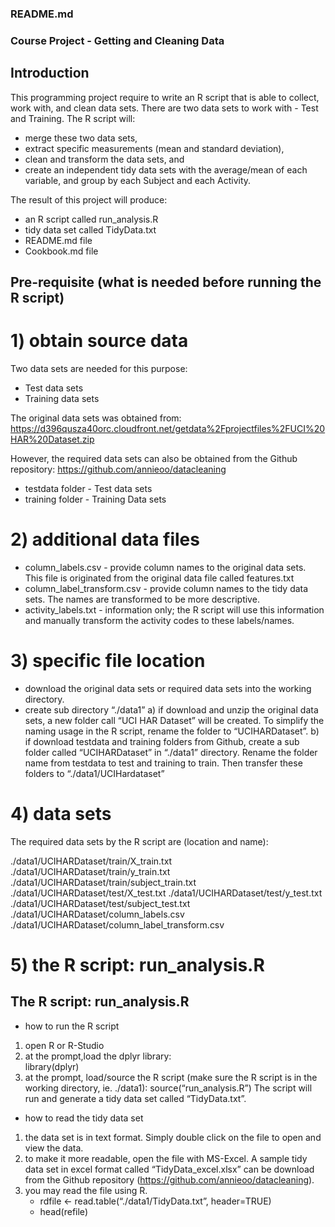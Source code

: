 ### README.md

### Course Project - Getting and Cleaning Data

## Introduction

This programming project require to write an R script that is able to collect, work with, and clean data sets. There are two data sets to work with - Test and Training. The R script will:
* merge these two data sets, 
* extract specific measurements (mean and standard deviation), 
* clean and transform the data sets, and 
* create an independent tidy data sets with the average/mean of each variable, and group by each Subject and each Activity.

The result of this project will produce:
* an R script called run_analysis.R
* tidy data set called TidyData.txt
* README.md file
* Cookbook.md file


## Pre-requisite (what is needed before running the R script) 

# 1) obtain source data
Two data sets are needed for this purpose:
* Test data sets
* Training data sets

The original data sets was obtained from:
https://d396qusza40orc.cloudfront.net/getdata%2Fprojectfiles%2FUCI%20HAR%20Dataset.zip 

However, the required data sets can also be obtained from the Github repository:
https://github.com/annieoo/datacleaning

* testdata folder - Test data sets
* training folder - Training Data sets


# 2) additional data files  
* column_labels.csv - provide column names to the original data sets. This file is originated from the original data file called features.txt
* column_label_transform.csv - provide column names to the tidy data sets. The names are transformed to be more descriptive.
* activity_labels.txt - information only; the R script will use this information and manually transform the activity codes to these labels/names.

# 3) specific file location
- download the original data sets or required data sets into the working directory. 
- create sub directory “./data1” 
  a) if download and unzip the original data sets, a new folder call “UCI HAR Dataset” will be created. To simplify the naming usage in the R script, rename the folder to “UCIHARDataset”. 
  b) if download testdata and training folders from Github, create a sub folder called “UCIHARDataset” in “./data1” directory. Rename the folder name from testdata to test and training to train. Then transfer these folders to “./data1/UCIHardataset”


# 4) data sets
The required data sets by the R script are (location and name):

./data1/UCIHARDataset/train/X_train.txt
./data1/UCIHARDataset/train/y_train.txt
./data1/UCIHARDataset/train/subject_train.txt
./data1/UCIHARDataset/test/X_test.txt
./data1/UCIHARDataset/test/y_test.txt
./data1/UCIHARDataset/test/subject_test.txt
./data1/UCIHARDataset/column_labels.csv
./data1/UCIHARDataset/column_label_transform.csv

# 5) the R script: run_analysis.R


## The R script: run_analysis.R

* how to run the R script
1) open R or R-Studio 
2) at the prompt,load the dplyr library:  
   library(dplyr)
3) at the prompt, load/source the R script (make sure the R script is in the working directory, ie. ./data1):
   source(“run_analysis.R”)
   The script will run and generate a tidy data set called “TidyData.txt”.

* how to read the tidy data set 
1) the data set is in text format. Simply double click on the file to open and view the data.
2) to make it more readable, open the file with MS-Excel. A sample tidy data set in excel format called “TidyData_excel.xlsx” can be download from the Github repository (https://github.com/annieoo/datacleaning).
3) you may read the file using R.
   - rdfile <- read.table(“./data1/TidyData.txt”, header=TRUE)
   - head(refile) 

